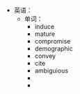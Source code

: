 - 英语：
	- 单词：
		- induce
		- mature
		- compromise
		- demographic
		- convey
		- cite
		- ambiguious
		-
		-